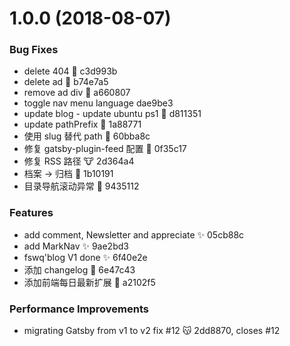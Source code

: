 <a name="1.0.0"></a>
# 1.0.0 (2018-08-07)


### Bug Fixes

* delete 404 :dragon: c3d993b
* delete ad :bug: b74e7a5
* remove ad div :pig_nose: a660807
* toggle nav menu language dae9be3
* update blog - update ubuntu ps1 :mushroom: d811351
* update pathPrefix :bug: 1a88771
* 使用 slug 替代 path :mushroom: 60bba8c
* 修复 gatsby-plugin-feed 配置 :rose: 0f35c17
* 修复 RSS 路径 :cow: 2d364a4
* 档案 -> 归档 :bug: 1b10191
* 目录导航滚动异常 :bug: 9435112


### Features

* add comment, Newsletter and appreciate :sparkles: 05cb88c
* add MarkNav :sparkles: 9ae2bd3
* fswq'blog V1 done :sparkles: 6f40e2e
* 添加 changelog :blue_heart: 6e47c43
* 添加前端每日最新扩展 :kiss: a2102f5


### Performance Improvements

* migrating Gatsby from v1 to v2 fix #12 :kissing_cat: 2dd8870, closes #12



